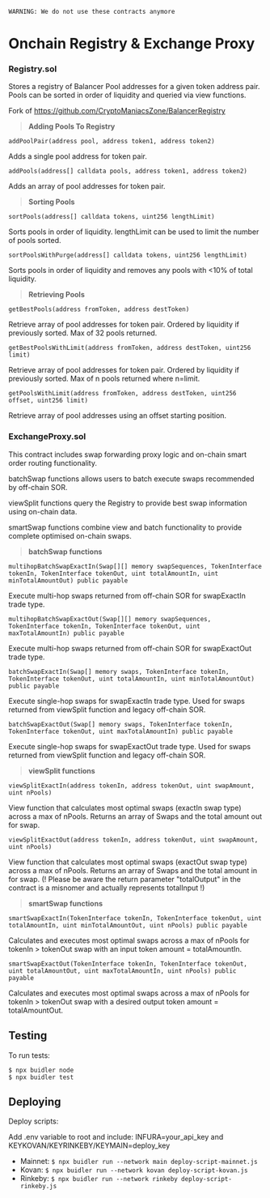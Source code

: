 ```
WARNING: We do not use these contracts anymore
```

# Onchain Registry & Exchange Proxy

### Registry.sol

Stores a registry of Balancer Pool addresses for a given token address pair. Pools can be sorted in order of liquidity and queried via view functions.

Fork of https://github.com/CryptoManiacsZone/BalancerRegistry

> **Adding Pools To Registry**

`addPoolPair(address pool, address token1, address token2)`

Adds a single pool address for token pair.

`addPools(address[] calldata pools, address token1, address token2)`

Adds an array of pool addresses for token pair.

> **Sorting Pools**

`sortPools(address[] calldata tokens, uint256 lengthLimit)`

Sorts pools in order of liquidity. lengthLimit can be used to limit the number of pools sorted.

`sortPoolsWithPurge(address[] calldata tokens, uint256 lengthLimit)`

Sorts pools in order of liquidity and removes any pools with <10% of total liquidity.

> **Retrieving Pools**

`getBestPools(address fromToken, address destToken)`

Retrieve array of pool addresses for token pair. Ordered by liquidity if previously sorted. Max of 32 pools returned.

`getBestPoolsWithLimit(address fromToken, address destToken, uint256 limit)`

Retrieve array of pool addresses for token pair. Ordered by liquidity if previously sorted. Max of n pools returned where n=limit.

`getPoolsWithLimit(address fromToken, address destToken, uint256 offset, uint256 limit)`

Retrieve array of pool addresses using an offset starting position.

### ExchangeProxy.sol

This contract includes swap forwarding proxy logic and on-chain smart order routing functionality.

batchSwap functions allows users to batch execute swaps recommended by off-chain SOR.

viewSplit functions query the Registry to provide best swap information using on-chain data.

smartSwap functions combine view and batch functionality to provide complete optimised on-chain swaps.

> **batchSwap functions**

`multihopBatchSwapExactIn(Swap[][] memory swapSequences, TokenInterface tokenIn, TokenInterface tokenOut, uint totalAmountIn, uint minTotalAmountOut) public payable`

Execute multi-hop swaps returned from off-chain SOR for swapExactIn trade type.

`multihopBatchSwapExactOut(Swap[][] memory swapSequences, TokenInterface tokenIn, TokenInterface tokenOut, uint maxTotalAmountIn) public payable`

Execute multi-hop swaps returned from off-chain SOR for swapExactOut trade type.

`batchSwapExactIn(Swap[] memory swaps, TokenInterface tokenIn, TokenInterface tokenOut, uint totalAmountIn, uint minTotalAmountOut) public payable`

Execute single-hop swaps for swapExactIn trade type. Used for swaps returned from viewSplit function and legacy off-chain SOR.

`batchSwapExactOut(Swap[] memory swaps, TokenInterface tokenIn, TokenInterface tokenOut, uint maxTotalAmountIn) public payable`

Execute single-hop swaps for swapExactOut trade type. Used for swaps returned from viewSplit function and legacy off-chain SOR.

> **viewSplit functions**

`viewSplitExactIn(address tokenIn, address tokenOut, uint swapAmount, uint nPools)`

View function that calculates most optimal swaps (exactIn swap type) across a max of nPools. Returns an array of Swaps and the total amount out for swap.

`viewSplitExactOut(address tokenIn, address tokenOut, uint swapAmount, uint nPools)`

View function that calculates most optimal swaps (exactOut swap type) across a max of nPools. Returns an array of Swaps and the total amount in for swap. (! Please be aware the return parameter "totalOutput" in the contract is a misnomer and actually represents totalInput !)

> **smartSwap functions**

`smartSwapExactIn(TokenInterface tokenIn, TokenInterface tokenOut, uint totalAmountIn, uint minTotalAmountOut, uint nPools) public payable`

Calculates and executes most optimal swaps across a max of nPools for tokenIn > tokenOut swap with an input token amount = totalAmountIn.

`smartSwapExactOut(TokenInterface tokenIn, TokenInterface tokenOut, uint totalAmountOut, uint maxTotalAmountIn, uint nPools) public payable`

Calculates and executes most optimal swaps across a max of nPools for tokenIn > tokenOut swap with a desired output token amount = totalAmountOut.

## Testing

To run tests:

```
$ npx buidler node
$ npx buidler test
```

## Deploying

Deploy scripts:

Add .env variable to root and include: INFURA=your_api_key and KEYKOVAN/KEYRINKEBY/KEYMAIN=deploy_key

- Mainnet: `$ npx buidler run --network main deploy-script-mainnet.js`
- Kovan: `$ npx buidler run --network kovan deploy-script-kovan.js`
- Rinkeby: `$ npx buidler run --network rinkeby deploy-script-rinkeby.js`
